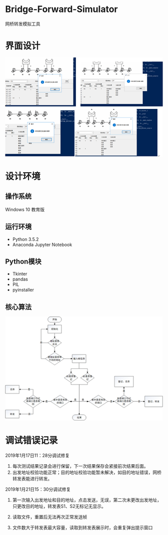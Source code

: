 # Bridge-Forward-Simulator
网桥转发模拟工具
# 界面设计
![调试](img/framework.png)

# 设计环境
## 操作系统
Windows 10 教育版
## 运行环境
* Python 3.5.2
* Anaconda Jupyter Notebook
## Python模块
* Tkinter
* pandas
* PIL
* pyinstaller

## 核心算法

![img](img/algorithm.png)

# 调试错误记录

2019年1月17日11：28分调试修复

1. 每次测试结果记录会进行保留，下一次结果保存会紧接前次结果后面。
2. 出发地址校验功能正常；目的地址校验功能暂未解决，如目的地址错误，网桥转发表能进行转发。

2019年1月21日15：30分调试修复

1. 第一次输入出发地址和目的地址，点击发送，无误，第二次未更改出发地址，只更改目的地址，转发表S1、S2无标记无显示。

2. 读取文件，重置后无法再次正常发送帧

3. 文件数大于转发表最大容量，读取到转发表展示时，会重复弹出提示窗口


